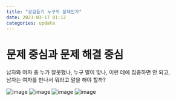 ```yaml
---
title: "공감듣기 누구의 문제인가"
date: 2023-03-17 01:12
categories: update
---
```


# 문제 중심과 문제 해결 중심

남자와 여자 중 누가 잘못했나, 누구 말이 맞나,  이런 데에 집중하면 안 되고,  
남자는 여자를 만나서 뭐라고 말을 해야 할까?

![image](http://zipnumsa.github.io/media/t/t1.jpg)
![image](http://zipnumsa.github.io/media/t/t2.jpg)
![image](http://zipnumsa.github.io/media/t/t3.jpg)
![image](http://zipnumsa.github.io/media/t/t4.jpg)
